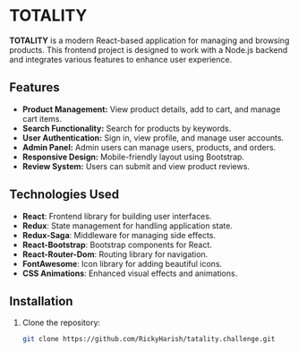 # TOTALITY

**TOTALITY** is a modern React-based application for managing and browsing products. This frontend project is designed to work with a Node.js backend and integrates various features to enhance user experience.

## Features

- **Product Management:** View product details, add to cart, and manage cart items.
- **Search Functionality:** Search for products by keywords.
- **User Authentication:** Sign in, view profile, and manage user accounts.
- **Admin Panel:** Admin users can manage users, products, and orders.
- **Responsive Design:** Mobile-friendly layout using Bootstrap.
- **Review System:** Users can submit and view product reviews.

## Technologies Used

- **React**: Frontend library for building user interfaces.
- **Redux**: State management for handling application state.
- **Redux-Saga**: Middleware for managing side effects.
- **React-Bootstrap**: Bootstrap components for React.
- **React-Router-Dom**: Routing library for navigation.
- **FontAwesome**: Icon library for adding beautiful icons.
- **CSS Animations**: Enhanced visual effects and animations.

## Installation

1. Clone the repository:
   ```bash
   git clone https://github.com/RickyHarish/tatality.challenge.git
